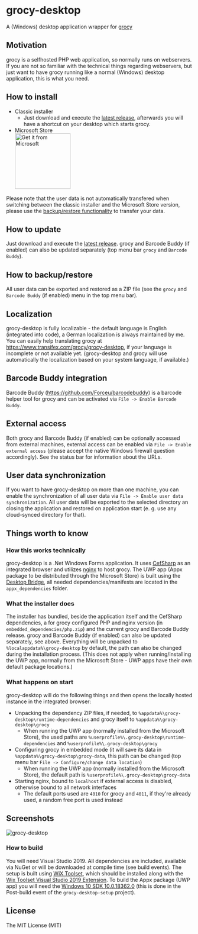 # grocy-desktop
A (Windows) desktop application wrapper for [grocy](https://github.com/grocy/grocy)

## Motivation
grocy is a selfhosted PHP web application, so normally runs on webservers. If you are not so familiar with the technical things regarding webservers, but just want to have grocy running like a normal (Windows) desktop application, this is what you need.

## How to install
- Classic installer
  - Just download and execute the [latest release](https://releases.grocy.info/latest-desktop), afterwards you will have a shortcut on your desktop which starts grocy.
- Microsoft Store  
<a href="//www.microsoft.com/store/apps/9nwb1trnnksf?cid=storebadge&ocid=badge"><img src="https://assets.windowsphone.com/85864462-9c82-451e-9355-a3d5f874397a/English_get-it-from-MS_InvariantCulture_Default.png" alt="Get it from Microsoft" width="150px" /></a>

Please note that the user data is not automatically transfered when switching between the classic installer and the Microsoft Store version, please use the [backup/restore functionality](#how-to-backuprestore) to transfer your data.

## How to update
Just download and execute the [latest release](https://releases.grocy.info/latest-desktop). grocy and Barcode Buddy (if enabled) can also be updated separately (top menu bar `grocy` and `Barcode Buddy`).

## How to backup/restore
All user data can be exported and restored as a ZIP file (see the `grocy` and `Barcode Buddy` (if enabled) menu in the top menu bar).

## Localization
grocy-desktop is fully localizable - the default language is English (integrated into code), a German localization is always maintained by me.
You can easily help translating grocy at https://www.transifex.com/grocy/grocy-desktop, if your language is incomplete or not available yet.
(grocy-desktop and grocy will use automatically the localization based on your system language, if available.)

## Barcode Buddy integration
Barcode Buddy (https://github.com/Forceu/barcodebuddy) is a barcode helper tool for grocy and can be activated via `File -> Enable Barcode Buddy`.

## External access
Both grocy and Barcode Buddy (if enabled) can be optionally accessed from external machines, external access can be enabled via `File -> Enable external access` (please accept the native Windows firewall question accordingly).
See the status bar for information about the URLs.

## User data synchronization
If you want to have grocy-desktop on more than one machine, you can enable the synchronization of all user data via `File -> Enable user data synchronization`.
All user data will be exported to the selected directory an closing the application and restored on application start (e. g. use any cloud-synced directory for that).

## Things worth to know

### How this works technically
grocy-desktop is a .Net Windows Forms application. It uses [CefSharp](https://github.com/cefsharp/CefSharp) as an integrated browser and utilizes [nginx](https://nginx.org) to host grocy. The UWP app (Appx package to be distributed through the Microsoft Store) is built using the [Desktop Bridge](https://developer.microsoft.com/en-us/windows/bridges/desktop), all needed dependencies/manifests are located in the `appx_dependencies` folder.

### What the installer does
The installer has bundled, beside the application itself and the CefSharp dependencies, a for grocy configured PHP and nginx version (in `embedded_dependencies/php.zip`) and the current grocy and Barcode Buddy release. grocy and Barcode Buddy (if enabled) can also be updated separately, see above. Everything will be unpacked to `%localappdata%\grocy-desktop` by default, the path can also be changed during the installation process. (This does not apply when running/installing the UWP app, normally from the Microsoft Store - UWP apps have their own default package locations.)

### What happens on start
grocy-desktop will do the following things and then opens the locally hosted instance in the integrated browser:
- Unpacking the dependency ZIP files, if needed, to `%appdata%\grocy-desktop\runtime-dependencies` and grocy itself to `%appdata%\grocy-desktop\grocy`
  - When running the UWP app (normally installed from the Microsoft Store), the used paths are `%userprofile%\.grocy-desktop\runtime-dependencies` and `%userprofile%\.grocy-desktop\grocy`
- Configuring grocy in embedded mode (it will save its data in `%appdata%\grocy-desktop\grocy-data`, this path can be changed (top menu bar `File -> Configure/change data location`)
  - When running the UWP app (normally installed from the Microsoft Store), the default path is `%userprofile%\.grocy-desktop\grocy-data`
- Starting nginx, bound to `localhost` if external access is disabled, otherwise bound to all network interfaces
  - The default ports used are `4010` for grocy and `4011`, if they're already used, a random free port is used instead

## Screenshots
![grocy-desktop](https://github.com/berrnd/grocy-desktop/raw/master/publication_assets/grocy-desktop.png "grocy-desktop")

### How to build
You will need Visual Studio 2019. All dependencies are included, available via NuGet or will be downloaded at compile time (see build events).
The setup is built using [WiX Toolset](http://wixtoolset.org), which should be installed along with the [Wix Toolset Visual Studio 2019 Extension](https://marketplace.visualstudio.com/items?itemName=WixToolset.WixToolsetVisualStudio2019Extension).
To build the Appx package (UWP app) you will need the [Windows 10 SDK 10.0.18362.0](https://developer.microsoft.com/en-US/windows/downloads/windows-10-sdk) (this is done in the Post-build event of the `grocy-desktop-setup` project).

## License
The MIT License (MIT)
